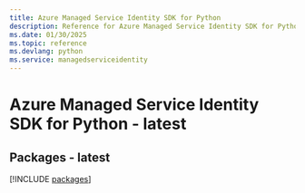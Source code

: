 ```yaml
---
title: Azure Managed Service Identity SDK for Python
description: Reference for Azure Managed Service Identity SDK for Python
ms.date: 01/30/2025
ms.topic: reference
ms.devlang: python
ms.service: managedserviceidentity
---
```

# Azure Managed Service Identity SDK for Python - latest
## Packages - latest
[!INCLUDE [packages](managed-service-identity-index.md)]